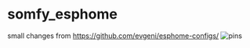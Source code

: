 # somfy_esphome
small changes from https://github.com/evgeni/esphome-configs/
![pins](https://user-images.githubusercontent.com/60021461/214137330-e2d52469-5b47-440d-ac84-9e053dc7874c.JPG)
